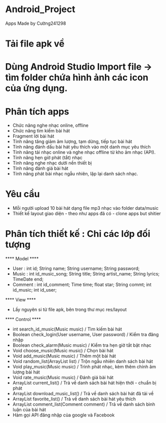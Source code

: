 # Android_Project
Apps Made by Cường241298
# Tải file apk về 
# Dùng Android Studio Import file -> tìm folder chứa hình ảnh các icon của ứng dụng.
# Phân tích apps 
- Chức năng nghe nhạc online, offline
- Chức năng tìm kiếm bài hát
- Fragment lời bài hát
- Tính năng tăng giảm âm lượng, tạm dừng, tiếp tục bài hát
- Tính năng đánh dấu bài hát yêu thích vào một danh mục yêu thích
- Tính năng tải nhạc online và nghe nhạc offline từ kho âm nhạc (API).
- Tính năng hẹn giờ phát (tắt) nhạc
- Tính năng nghe nhạc dưới nền thiết bị
- Tính năng đánh giá bài hát
- Tính năng phát bài nhạc ngẫu nhiên, lặp lại danh sách nhạc.
# Yêu cầu
- Mỗi người upload 10 bài hát dạng file mp3 nhạc vào folder data/music
- Thiết kế layout giao diện - theo như apps đã có - clone apps but shitier


# Phân tích thiết kế : Chỉ các lớp đối tượng
**** Model ****

- User : int id;
         String name;
         String username;
         String password;
- Music : int id_music_song;
          String title;
          String artist_name;
          String lyrics;
          TimeDate end;
- Comment : int id_comment;
            Time time;
            float star;
            String commt;
            int id_music;
            int id_user;
            
**** View ****

- Lấy nguyên si từ file apk, bên trong thư mục res/layout

**** Control ****

- int search_id_music(Music music) / Tìm kiếm bài hát
- Boolean check_login(User username, User password) / Kiểm tra đăng nhập
- Boolean check_alarm(Music music) / Kiểm tra hẹn giờ tắt bật nhạc
- Void choose_music(Music music) / Chọn bài hát
- Void add_music(Music music) / Thêm một bài hát
- Void random_list(ArrayList<Music> list) / Trộn ngẫu nhiên danh sách bài hát
- Void play_music(Music music) / Trình phát nhạc, kèm thêm chỉnh âm lượng bài hát
- Void rate_music(Music music) / Đánh giá bài hát
- ArrayList<Music> current_list() / Trả về danh sách bài hát hiện thời - chuẩn bị phát
- ArrayList<Music> download_music_list() / Trả về danh sách bài hát đã tải về
- ArrayList<Music> favorite_list() / Trả về danh sách bài hát yêu thích
- ArrayList<Comment> comment_list(Comment comment) / Trả về danh sách bình luận của bài hát
- Hàm gọi API đăng nhập của google và Facebook
  
